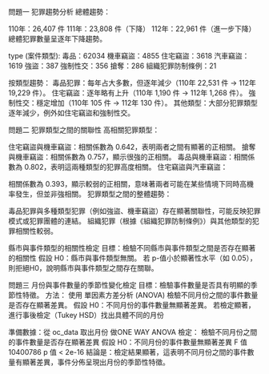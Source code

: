 問題一
犯罪趨勢分析
總體趨勢：

110年：26,407 件
111年：23,808 件（下降）
112年：22,961 件（進一步下降）
總體犯罪數量呈逐年下降趨勢。

type (案件類型):
毒品：62034
機車竊盜：4855
住宅竊盜：3618
汽車竊盜：1619
強盜：387
強制性交：356
搶奪：286
組織犯罪防制條例：21

按類型趨勢：
毒品犯罪：每年占大多數，但逐年減少（110年 22,531 件 → 112年 19,229 件）。
住宅竊盜：逐年略有上升（110年 1,190 件 → 112年 1,268 件）。
強制性交：穩定增加（110年 105 件 → 112年 130 件）。
其他類型：大部分犯罪類型逐年減少，例外如住宅竊盜和強制性交。

問題二
犯罪類型之間的關聯性
高相關犯罪類型：

住宅竊盜與機車竊盜：相關係數為 0.642，表明兩者之間有顯著的正相關。
搶奪與機車竊盜：相關係數為 0.757，顯示很強的正相關。
毒品與機車竊盜：相關係數為 0.802，表明這兩種類型的犯罪高度相關。
住宅竊盜與汽車竊盜：

相關係數為 0.393，顯示較弱的正相關，意味著兩者可能在某些情境下同時高機率發生，但並非強相關。
犯罪類型之間的整體趨勢：

毒品犯罪與多種類型犯罪（例如強盜、機車竊盜）存在顯著關聯性，可能反映犯罪模式或犯罪團體的連結。
組織犯罪（根據《組織犯罪防制條例》）與其他類型的犯罪相關性較弱。

縣市與事件類型的相關性檢定
目標：檢驗不同縣市與事件類型之間是否存在顯著的相關性
假設 H0：縣市與事件類型無關。
若 p-值小於顯著性水平（如 0.05），則拒絕H0，說明縣市與事件類型之間存在關聯。

問題三
月份與事件數量的季節性變化檢定
目標：檢驗事件數量是否具有明顯的季節性特徵。
方法：
使用 單因素方差分析 (ANOVA) 檢驗不同月份之間的事件數量是否存在顯著差異。
假設 H0：不同月份的事件數量無顯著差異。
若檢定顯著，進行事後檢定（Tukey HSD）找出具體不同的月份

準備數據：從 oc_data 取出月份
做ONE WAY ANOVA 檢定：
檢驗不同月份之間的事件數量是否存在顯著差異
假設 H0：不同月份的事件數量無顯著差異
F 值	10400786
p 值	< 2e-16
結論是：檢定結果顯著，這表明不同月份之間的事件數量有顯著差異，事件分佈呈現出月份的季節性特徵。
